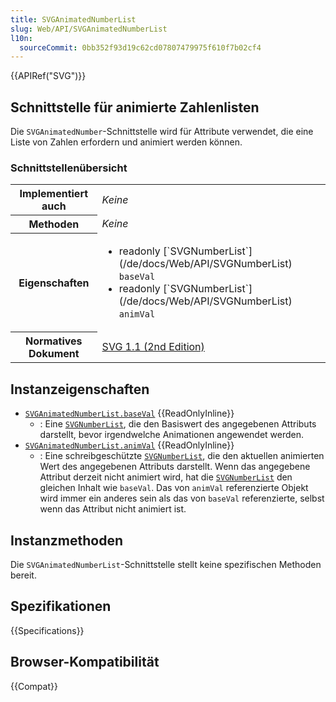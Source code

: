 ```yaml
---
title: SVGAnimatedNumberList
slug: Web/API/SVGAnimatedNumberList
l10n:
  sourceCommit: 0bb352f93d19c62cd07807479975f610f7b02cf4
---
```


{{APIRef("SVG")}}

## Schnittstelle für animierte Zahlenlisten

Die `SVGAnimatedNumber`-Schnittstelle wird für Attribute verwendet, die eine Liste von Zahlen erfordern und animiert werden können.

### Schnittstellenübersicht

<table class="standard-table">
  <tbody>
    <tr>
      <th scope="row">Implementiert auch</th>
      <td><em>Keine</em></td>
    </tr>
    <tr>
      <th scope="row">Methoden</th>
      <td><em>Keine</em></td>
    </tr>
    <tr>
      <th scope="row">Eigenschaften</th>
      <td>
        <ul>
          <li>
            readonly [`SVGNumberList`](/de/docs/Web/API/SVGNumberList)
            <code>baseVal</code>
          </li>
          <li>
            readonly [`SVGNumberList`](/de/docs/Web/API/SVGNumberList)
            <code>animVal</code>
          </li>
        </ul>
      </td>
    </tr>
    <tr>
      <th scope="row">Normatives Dokument</th>
      <td>
        <a
          href="https://www.w3.org/TR/SVG11/types.html#InterfaceSVGAnimatedAngle"
          >SVG 1.1 (2nd Edition)</a
        >
      </td>
    </tr>
  </tbody>
</table>

## Instanzeigenschaften

- [`SVGAnimatedNumberList.baseVal`](/de/docs/Web/API/SVGAnimatedNumberList/baseVal) {{ReadOnlyInline}}
  - : Eine [`SVGNumberList`](/de/docs/Web/API/SVGNumberList), die den Basiswert des angegebenen Attributs darstellt, bevor irgendwelche Animationen angewendet werden.
- [`SVGAnimatedNumberList.animVal`](/de/docs/Web/API/SVGAnimatedNumberList/animVal) {{ReadOnlyInline}}
  - : Eine schreibgeschützte [`SVGNumberList`](/de/docs/Web/API/SVGNumberList), die den aktuellen animierten Wert des angegebenen Attributs darstellt. Wenn das angegebene Attribut derzeit nicht animiert wird, hat die [`SVGNumberList`](/de/docs/Web/API/SVGNumberList) den gleichen Inhalt wie `baseVal`. Das von `animVal` referenzierte Objekt wird immer ein anderes sein als das von `baseVal` referenzierte, selbst wenn das Attribut nicht animiert ist.

## Instanzmethoden

Die `SVGAnimatedNumberList`-Schnittstelle stellt keine spezifischen Methoden bereit.

## Spezifikationen

{{Specifications}}

## Browser-Kompatibilität

{{Compat}}
